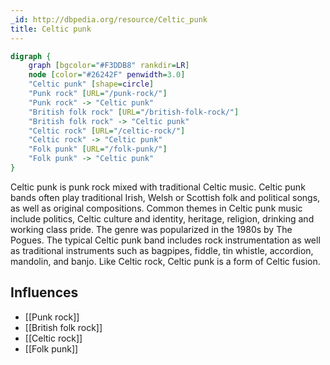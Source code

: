 ```yaml
---
_id: http://dbpedia.org/resource/Celtic_punk
title: Celtic punk
---
```


```dot
digraph {
	graph [bgcolor="#F3DDB8" rankdir=LR]
	node [color="#26242F" penwidth=3.0]
	"Celtic punk" [shape=circle]
	"Punk rock" [URL="/punk-rock/"]
	"Punk rock" -> "Celtic punk"
	"British folk rock" [URL="/british-folk-rock/"]
	"British folk rock" -> "Celtic punk"
	"Celtic rock" [URL="/celtic-rock/"]
	"Celtic rock" -> "Celtic punk"
	"Folk punk" [URL="/folk-punk/"]
	"Folk punk" -> "Celtic punk"
}
```

Celtic punk is punk rock mixed with traditional Celtic music. Celtic punk bands often play traditional Irish, Welsh or Scottish folk and political songs, as well as original compositions. Common themes in Celtic punk music include politics, Celtic culture and identity, heritage, religion, drinking and working class pride. The genre was popularized in the 1980s by The Pogues. The typical Celtic punk band includes rock instrumentation as well as traditional instruments such as bagpipes, fiddle, tin whistle, accordion, mandolin, and banjo. Like Celtic rock, Celtic punk is a form of Celtic fusion.

## Influences

- [[Punk rock]]
- [[British folk rock]]
- [[Celtic rock]]
- [[Folk punk]]
